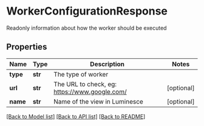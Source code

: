 # WorkerConfigurationResponse

Readonly information about how the worker should be executed

## Properties
Name | Type | Description | Notes
------------ | ------------- | ------------- | -------------
**type** | **str** | The type of worker | 
**url** | **str** | The URL to check, eg: https://www.google.com/ | [optional] 
**name** | **str** | Name of the view in Luminesce | [optional] 

[[Back to Model list]](../README.md#documentation-for-models) [[Back to API list]](../README.md#documentation-for-api-endpoints) [[Back to README]](../README.md)


